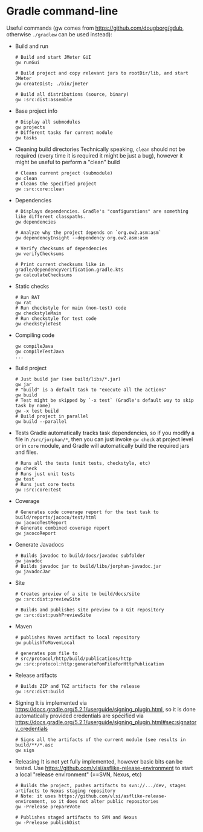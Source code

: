 # Gradle command-line

Useful commands (gw comes from https://github.com/dougborg/gdub, otherwise `./gradlew` can be used instead):

* Build and run

      # Build and start JMeter GUI
      gw runGui

      # Build project and copy relevant jars to rootDir/lib, and start JMeter
      gw createDist; ./bin/jmeter

      # Build all distributions (source, binary)
      gw :src:dist:assemble

* Base project info

      # Display all submodules
      gw projects
      # Different tasks for current module
      gw tasks

* Cleaning build directories
Technically speaking, `clean` should not be required (every time it is required it might be just a bug), however it might be useful to perform a "clean" build 

      # Cleans current project (submodule)
      gw clean
      # Cleans the specified project
      gw :src:core:clean

* Dependencies

      # Displays dependencies. Gradle's "configurations" are something like different classpaths.
      gw dependencies

      # Analyze why the project depends on `org.ow2.asm:asm`
      gw dependencyInsight --dependency org.ow2.asm:asm

      # Verify checksums of dependencies
      gw verifyChecksums

      # Print current checksums like in gradle/dependencyVerification.gradle.kts
      gw calculateChecksums

* Static checks

      # Run RAT
      gw rat
      # Run checkstyle for main (non-test) code
      gw checkstyleMain
      # Run checkstyle for test code
      gw checkstyleTest

* Compiling code

      gw compileJava
      gw compileTestJava
      ...

* Build project

      # Just build jar (see build/libs/*.jar)
      gw jar
      # "build" is a default task to "execute all the actions"
      gw build
      # Test might be skipped by `-x test` (Gradle's default way to skip task by name)
      gw -x test build
      # Build project in parallel
      gw build --parallel

* Tests
Gradle automatically tracks task dependencies, so if you modify a file in `/src/jorphan/*`, then you can just invoke `gw check` at project level or in `core` module, and Gradle will automatically build the required jars and files.

      # Runs all the tests (unit tests, checkstyle, etc)
      gw check
      # Runs just unit tests
      gw test
      # Runs just core tests
      gw :src:core:test

* Coverage

      # Generates code coverage report for the test task to build/reports/jacoco/test/html
      gw jacocoTestReport
      # Generate combined coverage report
      gw jacocoReport

* Generate Javadocs

      # Builds javadoc to build/docs/javadoc subfolder
      gw javadoc
      # Builds javadoc jar to build/libs/jorphan-javadoc.jar
      gw javadocJar

* Site

      # Creates preview of a site to build/docs/site
      gw :src:dist:previewSite

      # Builds and publishes site preview to a Git repository
      gw :src:dist:pushPreviewSite

* Maven

      # publishes Maven artifact to local repository
      gw publishToMavenLocal

      # generates pom file to
      # src/protocol/http/build/publications/http
      gw :src:protocol:http:generatePomFileForHttpPublication

* Release artifacts

      # Builds ZIP and TGZ artifacts for the release
      gw :src:dist:build

* Signing
It is implemented via https://docs.gradle.org/5.2.1/userguide/signing_plugin.html, so it is done automatically provided credentials are specified via https://docs.gradle.org/5.2.1/userguide/signing_plugin.html#sec:signatory_credentials

      # Signs all the artifacts of the current module (see results in build/**/*.asc
      gw sign

* Releasing
It is not yet fully implemented, however basic bits can be tested.
Use https://github.com/vlsi/asflike-release-environment to start a local "release environment" (==SVN, Nexus, etc)

      # Builds the project, pushes artifacts to svn://.../dev, stages artifacts to Nexus staging repository
      # Note: it uses https://github.com/vlsi/asflike-release-environment, so it does not alter public repositories
      gw -Prelease prepareVote

      # Publishes staged artifacts to SVN and Nexus
      gw -Prelease publishDist
